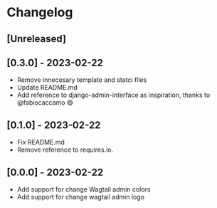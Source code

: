 # Changelog

## [Unreleased]

## [0.3.0] - 2023-02-22

* Remove innecesary template and statci files
* Update README.md
* Add reference to django-admin-interface as inspiration, thanks to @fabiocaccamo :smile:

## [0.1.0] - 2023-02-22

* Fix README.md
* Remove reference to requires.io.

## [0.0.0] - 2023-02-22

* Add support for change Wagtail admin colors
* Add support for change wagtail admin logo
